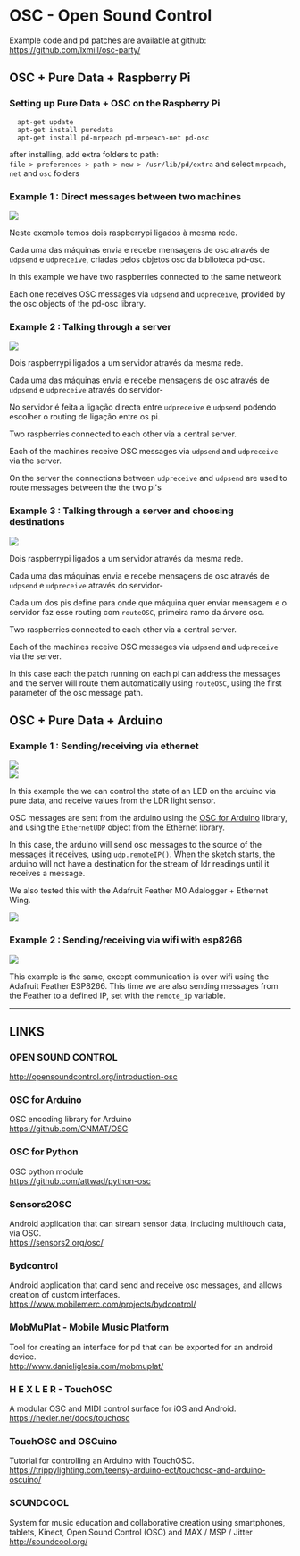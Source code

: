 # OSC - Open Sound Control

Example code and pd patches are available at github: https://github.com/lxmill/osc-party/

## OSC + Pure Data + Raspberry Pi

### Setting up Pure Data + OSC on the Raspberry Pi
```
  apt-get update
  apt-get install puredata
  apt-get install pd-mrpeach pd-mrpeach-net pd-osc
```
after installing, add extra folders to path:  
`file > preferences > path > new > /usr/lib/pd/extra` and select `mrpeach`, `net` and `osc` folders  

### Example 1 : Direct messages between two machines

![](../media/osc_pd_pi.png)  

Neste exemplo temos dois raspberrypi ligados à mesma rede.  

Cada uma das máquinas envia e recebe mensagens de osc através de `udpsend` e `udpreceive`, criadas pelos objetos osc da biblioteca pd-osc.  

In this example we have two raspberries connected to the same netweork  

Each one receives OSC messages via `udpsend` and `udpreceive`, provided by the osc objects of the pd-osc library.  

### Example 2 : Talking through a server

![](../media/osc_pi_server_1.png)  

Dois raspberrypi ligados a um servidor através da mesma rede.  

Cada uma das máquinas envia e recebe mensagens de osc através de `udpsend` e `udpreceive` através do servidor-  

No servidor é feita a ligação directa entre `udpreceive` e `udpsend` podendo escolher o routing de ligação entre os pi.  

Two raspberries connected to each other via a central server.  

Each of the machines receive OSC messages via `udpsend` and `udpreceive` via the server.  

On the server the connections between `udpreceive` and `udpsend` are used to route messages between the the two pi's 

### Example 3 : Talking through a server and choosing destinations

![](../media/test_osc_3.png)  

Dois raspberrypi ligados a um servidor através da mesma rede.  

Cada uma das máquinas envia e recebe mensagens de osc através de `udpsend` e `udpreceive` através do servidor-  

Cada um dos pis define para onde que máquina quer enviar mensagem e o servidor faz esse routing com `routeOSC`, primeira ramo da árvore osc.

Two raspberries connected to each other via a central server.  

Each of the machines receive OSC messages via `udpsend` and `udpreceive` via the server.  

In this case each the patch running on each pi can address the messages and the server will route them automatically using `routeOSC`, using the first parameter of the osc message path.

## OSC + Pure Data + Arduino

### Example 1 : Sending/receiving via ethernet


![](../media/osc_pd_arduino_1.jpg)  
![](../media/test_osc_4.png)  

In this example the we can control the state of an LED on the arduino via pure data, and receive values from the LDR light sensor.  

OSC messages are sent from the arduino using the [OSC for Arduino](https://github.com/CNMAT/OSC) library, and using the `EthernetUDP` object from the Ethernet library.

In this case, the arduino will send osc messages to the source of the messages it receives, using `udp.remoteIP()`. When the sketch starts, the arduino will not have a destination for the stream of ldr readings until it receives a message.

We also tested this with the Adafruit Feather M0 Adalogger + Ethernet Wing.


![](../media/dsc07419_1280.jpg?direct)  

### Example 2 : Sending/receiving via wifi with esp8266


![](../media/dsc07418_1280.jpg?direct)  

This example is the same, except communication is over wifi using the Adafruit Feather ESP8266.  This time we are also sending messages from the Feather to a defined IP, set with the `remote_ip` variable.


----


## LINKS

### OPEN SOUND CONTROL
http://opensoundcontrol.org/introduction-osc

### OSC for Arduino
OSC encoding library for Arduino  
https://github.com/CNMAT/OSC

### OSC for Python
OSC python module  
https://github.com/attwad/python-osc

### Sensors2OSC
Android application that can stream sensor data, including multitouch data, via OSC.  
https://sensors2.org/osc/

### Bydcontrol
Android application that cand send and receive osc messages, and allows creation of custom interfaces.  
https://www.mobilemerc.com/projects/bydcontrol/

### MobMuPlat - Mobile Music Platform
Tool for creating an interface for pd that can be exported for an android device.  
http://www.danieliglesia.com/mobmuplat/

### H E X L E R - TouchOSC
A modular OSC and MIDI control surface for iOS and Android.  
https://hexler.net/docs/touchosc

### TouchOSC and OSCuino
Tutorial for controlling an Arduino with TouchOSC.  
https://trippylighting.com/teensy-arduino-ect/touchosc-and-arduino-oscuino/

### SOUNDCOOL
System for music education and collaborative creation using smartphones, tablets, Kinect, Open Sound Control (OSC) and MAX / MSP / Jitter  
http://soundcool.org/
